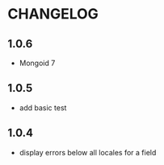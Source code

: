 # CHANGELOG

## 1.0.6

* Mongoid 7

## 1.0.5

* add basic test

## 1.0.4

* display errors below all locales for a field
